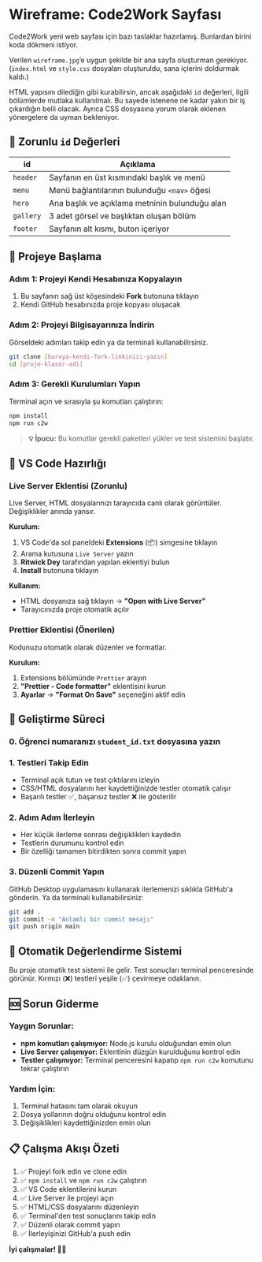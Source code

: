 # Wireframe: Code2Work Sayfası

Code2Work yeni web sayfası için bazı taslaklar hazırlamış. Bunlardan birini koda dökmeni istiyor.

Verilen `wireframe.jpg`’e uygun şekilde bir ana sayfa oluşturman gerekiyor. (`index.html` ve `style.css` dosyaları oluşturuldu, sana içlerini doldurmak kaldı.)

HTML yapısını dilediğin gibi kurabilirsin, ancak aşağıdaki `id` değerleri, ilgili bölümlerde mutlaka kullanılmalı. Bu sayede istenene ne kadar yakın bir iş çıkardığın belli olacak. Ayrıca CSS dosyasına yorum olarak eklenen yönergelere da uyman bekleniyor.

## 📌 Zorunlu `id` Değerleri

| id        | Açıklama                                       |
| --------- | ---------------------------------------------- |
| `header`  | Sayfanın en üst kısmındaki başlık ve menü      |
| `menu`    | Menü bağlantılarının bulunduğu `<nav>` öğesi   |
| `hero`    | Ana başlık ve açıklama metninin bulunduğu alan |
| `gallery` | 3 adet görsel ve başlıktan oluşan bölüm        |
| `footer`  | Sayfanın alt kısmı, buton içeriyor             |

## 🚀 Projeye Başlama

### Adım 1: Projeyi Kendi Hesabınıza Kopyalayın

1. Bu sayfanın sağ üst köşesindeki **Fork** butonuna tıklayın
2. Kendi GitHub hesabınızda proje kopyası oluşacak

### Adım 2: Projeyi Bilgisayarınıza İndirin

Görseldeki adımları takip edin ya da terminali kullanabilirsiniz.

```bash
git clone [buraya-kendi-fork-linkinizi-yazın]
cd [proje-klasor-adi]
```

### Adım 3: Gerekli Kurulumları Yapın

Terminal açın ve sırasıyla şu komutları çalıştırın:

```bash
npm install
npm run c2w
```

> **💡 İpucu:** Bu komutlar gerekli paketleri yükler ve test sistemini başlatır.

## 🔧 VS Code Hazırlığı

### Live Server Eklentisi (Zorunlu)

Live Server, HTML dosyalarınızı tarayıcıda canlı olarak görüntüler. Değişiklikler anında yansır.

**Kurulum:**

1. VS Code'da sol paneldeki **Extensions** (📦) simgesine tıklayın
2. Arama kutusuna `Live Server` yazın
3. **Ritwick Dey** tarafından yapılan eklentiyi bulun
4. **Install** butonuna tıklayın

**Kullanım:**

- HTML dosyanıza sağ tıklayın → **"Open with Live Server"**
- Tarayıcınızda proje otomatik açılır

### Prettier Eklentisi (Önerilen)

Kodunuzu otomatik olarak düzenler ve formatlar.

**Kurulum:**

1. Extensions bölümünde `Prettier` arayın
2. **"Prettier - Code formatter"** eklentisini kurun
3. **Ayarlar** → **"Format On Save"** seçeneğini aktif edin

## 📝 Geliştirme Süreci

### 0. Öğrenci numaranızı `student_id.txt` dosyasına yazın 

### 1. Testleri Takip Edin

- Terminal açık tutun ve test çıktılarını izleyin
- CSS/HTML dosyalarını her kaydettiğinizde testler otomatik çalışır
- Başarılı testler ✅, başarısız testler ❌ ile gösterilir

### 2. Adım Adım İlerleyin

- Her küçük ilerleme sonrası değişiklikleri kaydedin
- Testlerin durumunu kontrol edin
- Bir özelliği tamamen bitirdikten sonra commit yapın

### 3. Düzenli Commit Yapın

GitHub Desktop uygulamasını kullanarak ilerlemenizi sıklıkla GitHub'a gönderin.
Ya da terminali kullanabilirsiniz:

```bash
git add .
git commit -m "Anlamlı bir commit mesajı"
git push origin main
```

## 🧪 Otomatik Değerlendirme Sistemi

Bu proje otomatik test sistemi ile gelir. Test sonuçları terminal penceresinde görünür. Kırmızı (❌) testleri yeşile (✅) çevirmeye odaklanın.

## 🆘 Sorun Giderme

### Yaygın Sorunlar:

- **npm komutları çalışmıyor:** Node.js kurulu olduğundan emin olun
- **Live Server çalışmıyor:** Eklentinin düzgün kurulduğunu kontrol edin
- **Testler çalışmıyor:** Terminal penceresini kapatıp `npm run c2w` komutunu tekrar çalıştırın

### Yardım İçin:

1. Terminal hatasını tam olarak okuyun
2. Dosya yollarının doğru olduğunu kontrol edin
3. Değişiklikleri kaydettiğinizden emin olun

## 📋 Çalışma Akışı Özeti

1. ✅ Projeyi fork edin ve clone edin
2. ✅ `npm install` ve `npm run c2w` çalıştırın
3. ✅ VS Code eklentilerini kurun
4. ✅ Live Server ile projeyi açın
5. ✅ HTML/CSS dosyalarını düzenleyin
6. ✅ Terminal'den test sonuçlarını takip edin
7. ✅ Düzenli olarak commit yapın
8. ✅ İlerleyişinizi GitHub'a push edin

**İyi çalışmalar! 🎨✨**
